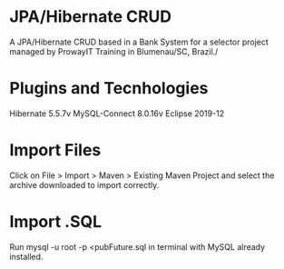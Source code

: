 # JPA/Hibernate CRUD
A JPA/Hibernate CRUD based in a Bank System for a selector project managed by ProwayIT Training in Blumenau/SC, Brazil./

# Plugins and Tecnhologies
Hibernate 5.5.7v
MySQL-Connect 8.0.16v
Eclipse 2019-12

# Import Files
Click on File > Import > Maven > Existing Maven Project and select the archive downloaded to import correctly.

# Import .SQL
Run mysql -u root -p <pubFuture.sql in terminal with MySQL already installed. 
